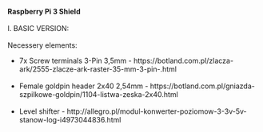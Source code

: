 <b>Raspberry Pi 3 Shield</font></b><br />
<br />
I. BASIC VERSION:
<br />
<br />
Necessery elements:
<br />
<ul>
<li>7x Screw terminals 3-Pin 3,5mm - https://botland.com.pl/zlacza-ark/2555-zlacze-ark-raster-35-mm-3-pin-.html</li>
<br />
<li>Female goldpin header 2x40 2,54mm - https://botland.com.pl/gniazda-szpilkowe-goldpin/1104-listwa-zeska-2x40.html</li>
<br />
<li>Level shifter - http://allegro.pl/modul-konwerter-poziomow-3-3v-5v-stanow-log-i4973044836.html</li>
<br />
</ul>

